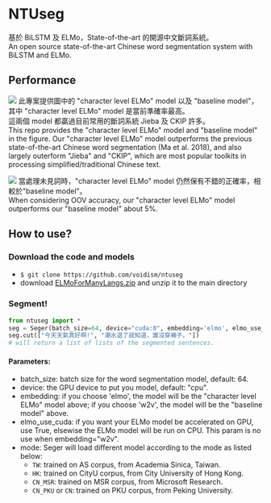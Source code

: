 # NTUseg
基於 BiLSTM 及 ELMo，State-of-the-art 的開源中文斷詞系統。  
An open source state-of-the-art Chinese word segmentation system with BiLSTM and ELMo.


## Performance
![](https://i.imgur.com/H9w9EFm.png)
此專案提供圖中的 "character level ELMo" model 以及 "baseline model"，其中 "character level ELMo" model 是當前準確率最高。  
這兩個 model 都贏過目前常用的斷詞系統 Jieba 及 CKIP 許多。  
This repo provides the "character level ELMo" model and "baseline model" in the figure. Our "character level ELMo" model outperforms the previous state-of-the-art Chinese word segmentation (Ma et al. 2018), and also largely outerform "Jieba" and "CKIP", which are most popular toolkits in processing simplified/traditional Chinese text.


![](https://i.imgur.com/Iw0zffr.png)
當處理未見詞時，"character level ELMo" model 仍然保有不錯的正確率，相較於"baseline model"。  
When considering OOV accuracy, our "character level ELMo" model outperforms our "baseline model" about 5%.

## How to use?
### Download the code and models
  - `$ git clone https://github.com/voidism/ntuseg`
  - download [ELMoForManyLangs.zip](https://www.dropbox.com/s/eiya6ztmjopprsm/ELMoForManyLangs.zip?dl=0) and unzip it to the main directory
### Segment!
  ```python
  from ntuseg import *
  seg = Seger(batch_size=64, device="cuda:0", embedding='elmo', elmo_use_cuda=True, mode="TW")
  seg.cut(["今天天氣真好啊!", "潮水退了就知道，誰沒穿褲子。"])
  # will return a list of lists of the segmented sentences.
  ```
#### Parameters:
  - batch_size: batch size for the word segmentation model, default: 64.
  - device: the GPU device to put you model, default: "cpu".
  - embedding: if you choose 'elmo', the model will be the "character level ELMo" model above; if you choose 'w2v', the model will be the "baseline model" above.
  - elmo_use_cuda: if you want your ELMo model be accelerated on GPU, use True, elsewise the ELMo model will be run on CPU. This param is no use when embedding="w2v".
  - mode: Seger will load different model according to the mode as listed below:
    - `TW`: trained on AS corpus, from Academia Sinica, Taiwan.
    - `HK`: trained on CityU corpus, from City University of Hong Kong.
    - `CN_MSR`: trained on MSR corpus, from Microsoft Research.
    - `CN_PKU` or `CN`: trained on PKU corpus, from Peking University.
  
